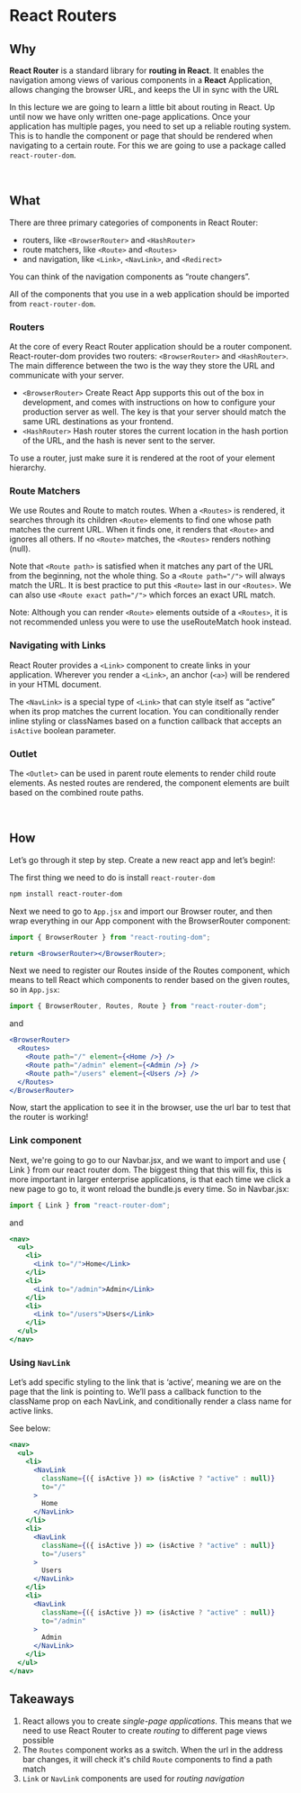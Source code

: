 # React Routers

## Why

**React Router** is a standard library for **routing in React**. It enables the navigation among views of various components in a **React** Application, allows changing the browser URL, and keeps the UI in sync with the URL

In this lecture we are going to learn a little bit about routing in React. Up until now we have only written one-page applications. Once your application has multiple pages, you need to set up a reliable routing system. This is to handle the component or page that should be rendered when navigating to a certain route. For this we are going to use a package called `react-router-dom`.

<br>

## What

There are three primary categories of components in React Router:

- routers, like `<BrowserRouter>` and `<HashRouter>`
- route matchers, like `<Route>` and `<Routes>`
- and navigation, like `<Link>`, `<NavLink>`, and `<Redirect>`

You can think of the navigation components as “route changers”.

All of the components that you use in a web application should be imported from `react-router-dom`.

### Routers

At the core of every React Router application should be a router component. React-router-dom provides two routers: `<BrowserRouter>` and `<HashRouter>`. The main difference between the two is the way they store the URL and communicate with your server.

- `<BrowserRouter>` Create React App supports this out of the box in development, and comes with instructions on how to configure your production server as well. The key is that your server should match the same URL destinations as your frontend.
- `<HashRouter>` Hash router stores the current location in the hash portion of the URL, and the hash is never sent to the server.

To use a router, just make sure it is rendered at the root of your element hierarchy.

### Route Matchers

We use Routes and Route to match routes. When a `<Routes>` is rendered, it searches through its children `<Route>` elements to find one whose path matches the current URL. When it finds one, it renders that `<Route>` and ignores all others. If no `<Route>` matches, the `<Routes>` renders nothing (null).

Note that `<Route path>` is satisfied when it matches any part of the URL from the beginning, not the whole thing. So a `<Route path="/">` will always match the URL. It is best practice to put this `<Route>` last in our `<Routes>`. We can also use `<Route exact path="/">` which forces an exact URL match.

Note: Although you can render `<Route>` elements outside of a `<Routes>`, it is not recommended unless you were to use the useRouteMatch hook instead.

### Navigating with Links

React Router provides a `<Link>` component to create links in your application. Wherever you render a `<Link>`, an anchor (`<a>`) will be rendered in your HTML document.

The `<NavLink>` is a special type of `<Link>` that can style itself as “active” when its prop matches the current location. You can conditionally render inline styling or classNames based on a function callback that accepts an `isActive` boolean parameter.

### Outlet

The `<Outlet>` can be used in parent route elements to render child route elements. As nested routes are rendered, the component elements are built based on the combined route paths.

<br>

## How

Let’s go through it step by step. Create a new react app and let’s begin!:

The first thing we need to do is install `react-router-dom`

```sh
npm install react-router-dom
```

Next we need to go to `App.jsx` and import our Browser router, and then wrap everything in our App component with the BrowserRouter component:

```jsx
import { BrowserRouter } from "react-routing-dom";
```

```jsx
return <BrowserRouter></BrowserRouter>;
```

Next we need to register our Routes inside of the Routes component, which means to tell React which components to render based on the given routes, so in `App.jsx`:

```jsx
import { BrowserRouter, Routes, Route } from "react-router-dom";
```

and

```jsx
<BrowserRouter>
  <Routes>
    <Route path="/" element={<Home />} />
    <Route path="/admin" element={<Admin />} />
    <Route path="/users" element={<Users />} />
  </Routes>
</BrowserRouter>
```

Now, start the application to see it in the browser, use the url bar to test that the router is working!

### Link component

Next, we're going to go to our Navbar.jsx, and we want to import and use { Link } from our react router dom. The biggest thing that this will fix, this is more important in larger enterprise applications, is that each time we click a new page to go to, it wont reload the bundle.js every time. So in Navbar.jsx:

```jsx
import { Link } from "react-router-dom";
```

and

```jsx
<nav>
  <ul>
    <li>
      <Link to="/">Home</Link>
    </li>
    <li>
      <Link to="/admin">Admin</Link>
    </li>
    <li>
      <Link to="/users">Users</Link>
    </li>
  </ul>
</nav>
```

### Using `NavLink`

Let’s add specific styling to the link that is ‘active’, meaning we are on the page that the link is pointing to. We’ll pass a callback function to the className prop on each NavLink, and conditionally render a class name for active links.

See below:

```jsx
<nav>
  <ul>
    <li>
      <NavLink
        className={({ isActive }) => (isActive ? "active" : null)}
        to="/"
      >
        Home
      </NavLink>
    </li>
    <li>
      <NavLink
        className={({ isActive }) => (isActive ? "active" : null)}
        to="/users"
      >
        Users
      </NavLink>
    </li>
    <li>
      <NavLink
        className={({ isActive }) => (isActive ? "active" : null)}
        to="/admin"
      >
        Admin
      </NavLink>
    </li>
  </ul>
</nav>
```

## Takeaways

1. React allows you to create _single-page applications_. This means that we need to use React Router to create _routing_ to different page views possible
2. The `Routes` component works as a switch. When the url in the address bar changes, it will check it's child `Route` components to find a path match
3. `Link` or `NavLink` components are used for _routing navigation_

<br>

